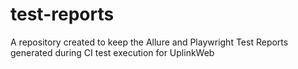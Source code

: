 # test-reports
A repository created to keep the Allure and Playwright Test Reports generated during CI test execution for UplinkWeb
